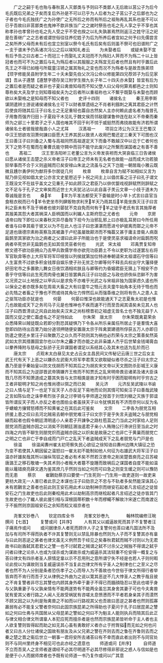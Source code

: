 <!-- { "loadSidebar": true } -->
　　广之之嗣于毛也殆与春秋莒人灭鄫类与予则曰不类鄫人无后故以莒公子为后今毛氏既后兄弟之子矣而复后外孙是不可以已乎为人后者为之子莒公子之后鄫也为之子者也今毛氏独抚广之为孙使广之无所后之祢而有所后之祖殆再乱其系也是不可以已乎吾故曰非莒鄫类也鬼神不歆非族当广之之嵗时祭告也毛之先人享之乎不享也其称孝孙也孝曾孙也毛之先人受之乎不受也揆之以礼失孰甚焉然则返汪之姓守汪之祀是在善继广之之志者或谓世俗往往养佗姓子为后为所养后者宜如之何予曰先儒尝言之矣所养父母而未有后也宜立别室以祭今毛氏有后矣有后则虽不祭可也旧谱附广之一支于谱末予仍系诸次冯公之后以竢知礼者云
　　为未娶者后
　　或疑未娶不宜有后予告之曰古者二十而冠三十而娶礼丈夫冠而不为殇妇人笄而不为殇二十以上皆冠者也而可不为之置后与礼为殇后者以其服服之夫殇宜无后者也然且有时乎置后此先王之不得已如檀弓所载童汪锜之属其殆礼之变也而况不为殇者与是故吾族弟顼【顼字修能吴县附学生年二十夭未娶先伯父次冯公命以修能第四兄荐郊子为后见家谱】吾从子遵慧【遵慧字德存吴江附学生搢九长子年二十四夭亦未娶】皆宜有后为之置后者是而疑之者非也子夏曰禽兽知母而不知父壄人曰父母何算焉都邑之士则知尊祢矣大夫及学士则知尊祖矣夫为之后者所以重祖祢也义不繋乎既娶与未娶也而顾欲以未娶格之是知母而不知父者也
　　史评十四则
　　诸侯名士
　　秦王用李斯谋阴遣辨士游说诸侯诸侯名士可下以财者厚遗结之不肖者利劔刺之离其君臣之计然后使良将随其后汪子曰名士之无足重轻也葢自古然矣人主亦何赖此虗名者为哉昔孔子用鲁而强齐归田卜子夏段干木见礼于魏文侯而邻敌寝谋鲁仲连在赵义不帝秦而秦师为之郤三十里君子之于人国也唯其不回于利不怵于威挺然而弗挠故能有济若所谓诸侯名士者彼哉彼哉直小人之尤耳
　　汉髙祖一
　　项羽立沛公为汉王王巴蜀汉中汉王怒欲攻羽萧何諌曰臣愿大王养其民以致贤人收用巴蜀还定三秦天下可图也汉王曰善汪子曰刘备之入蜀与高祖同然高祖遂定天下而备不敢越汉中以讫于亡者何也天下之势不在蜀而在秦曹氏能守闗中而羽不能守此废兴之所繋而谋国者之有善不善也
　　髙祖二
　　汉王至洛阳听三老董公言为义帝发丧袒而大哭哀临三日告诸侯曰愿从诸侯王击楚之杀义帝者汪子曰帝王之师未有无名者也故能一战而成大功若狼狈举事而不合于义则盗贼而已矣安禄山朱泚之流虽与之天下岂能一朝居哉小雅云既微且尰尔勇伊何为猷将多尔居徒几何
　　枚臯
　　枚臯自言为赋不如相如又言为赋乃俳见视如倡太史公亦言文史星厯近乎卜祝之间主上以倡优畜之汪子曰孔子谓文王既没文不在兹乎盖文之见重孔子如此顾汉之君臣乃以俳优媐戏视辞赋然则辞赋之文不足与于孔子之文审矣而近世士大夫犹沾沾以此自喜子羙云文章一小技于道未为尊诚哉是言也
　　桑羊
　　羊为平准法都受天下委输是时小旱卜式言曰县官当食租衣税而已今羊令吏坐市列肆贩物求利烹羊天乃雨其后羊竟坐族灭汪子曰言利之臣未有不及于祸者也彼刘晏犹不克自免而何有于羊之徒乎老氏有言其施厚者其报美其怨大者其祸深人臣柄国而以利媚人主斯府怨之尤者也
　　元帝
　　京房语帝曰陛下即位以来春秋灾异尽备陛下视今为治邪乱邪上曰亦极乱耳房曰今所任用者谁与曰幸其瘉于彼又以为不在此人也汪子曰忠湛湛而愿进兮妒披离而鄣之元帝不足道也唐德宗素称英察及其被蛊于卢杞虽屡致颠沛而不悔葢又甚于庸主昔衞人病亟扁鹊至其家欲为治之病者之父谓曰此非子所能治也于是使灵巫求福请命对扁鹊而呪病者卒死世非无扁鹊也无如其信灵巫者何也
　　光武　宋太祖
　　邓禹贾复知帝修文德不欲功臣拥众乃去甲兵敦儒学帝亦欲完功臣爵土不令以吏职为过遂罢左右将军官耿弇等亦上大将军将军印绶皆以列侯就第加位特进奉朝请宋太祖谓石守信等曰人生富贵不过欲多积金钱厚自娱乐使子孙无贫乏尔卿等何不释去兵权出守大藩择便好田宅市之多置歌儿舞女日夜饮酒相欢朕且与卿等约为昏姻君臣无猜上下相安不亦善乎守信等曰此生死而肉骨也翼日皆罢典兵汪子曰功臣之与政也骄佚纵恣鲜不为害又况资之以土地授之以甲兵以是求免不亦难乎光武之与宋祖非独为国家虑久逺也所以保全之者亦既多矣在周易大畜之大有曰童牛之牿元吉夫童牛始角本无待于牿也而必先牿之者畜之于豫也不然或待其角壮力悍然后从而强馽维之则将有伤人之患人主之驱驾功臣亦犹是也
　　何晏
　　何晏曰惟深也故能通天下之志夏矦太初是也惟几也故能成天下之务司马子元是也惟神也不疾而速不行而至吾闻其语矣未见其人也汪子曰西晋清谈之风自此始矣夫汉末之尚标榜晋初之祖虚无皆名士也不独无益于人国而又促之使亡葢虚名之不足恃如此
　　尔朱荣　唐太宗
　　尔朱荣既禽葛荣余众悉降荣以贼徒既众若即分割恐其疑惧乃下令各从所乐亲属任所居止于是羣情大喜登即四防待出百里乃始分道领押随便安置唐太宗于阵禽窦建德所俘获五万人亦即日防遣之使还乡里汪子曰聚数万之众久而不防则其为祸也必烈荣与太宗之策善矣然英武如太宗其措置固宜尔也以尔朱之麤才而亦能之此非枭雄人杰乎后世辇金钱竭膏血以豢养降附与慈母之飤骄子无异谋国者谓足以系结其心及其末也适为乱阶而已
　　唐太宗
　　贞观末太白昼见太史占云女主昌民间又传秘记云唐三世之后女主武王代有天下上恶之以嫌杀左武衞大将军李君羡又欲取疑似者尽杀之汪子曰太宗之愚乃至是乎秦始皇以防文伐胡而不知其后之为胡亥宋文帝以天文图防杀彭城王义康而不知其后之为逆邵晋武帝猜嫌齐王攸而不知贾氏之乱宋明帝畏忌诸弟及诸大臣诛戮几尽而不知萧道成之簒其失皆与太宗相类是故才知有时乎困而聪明有时乎穷古之王者非聪明才知之尚也惟尚德以弭之而已矣
　　吴元济
　　元济反吴武陵以书谕之曰人情与足下一也足下反天子人亦反足下易地而论则其情可知矣汪子曰善哉武陵之言如陈仙竒之诛李希烈张子良之讨李锜与李师道之授首于刘悟刘稹之灭族于郭谊皆所谓反天子而人亦反之者也图伯业者虽挟天子以令犹惧其有不济而奈何以反为名乎螗蜋方攘臂怒搏而不知黄雀之在其后此可鉴矣
　　文宗
　　二李各为朋党互相挤援上患之叹曰去河北贼易去朝中朋党难汪子曰文宗于是乎失言夫盗贼之与朋党相縁而起者也假令朝廷清明逺小人亲君子开諌争之路杜苞苴之门当此之时家给人足则朋党消而盗贼亦因之以消矣不则朝廷溷浊逺君子亲小人贿赂公行谗谀日至当此之时四海之内皆不聊生则朋党炽而盗贼亦因之以炽矣是故唐之亡也非亡于黄巢而朋党亡之明之亡也非亡于李自成而门戸亡之乱天下者盗贼成天下之乱者朋党与门戸是也
　　徐温
　　徐温闻夀州崔太初苛察失民心欲征之徐知诰曰夀州边隅大镇征之恐为变不若使其入朝因留之温怒曰一崔太初不能制如他人何征为右雄武大将军汪子曰温亦奸雄矣哉其所以操纵驾驭之者必有术矣不然若汉景帝之削吴楚晋庾亮之召苏峻唐潞王之移石敬塘一失其术则小者叛大者簒不旋踵而致祸后之谋国者自度不能如温能以鼂错庾亮薛文遇为鉴其庶几乎然则当如之何而可曰急之则变生缓之则可以豫防而无患
　　蔡京
　　崔鶠劾蔡京曰要使一门生死则一门生用一故吏逐则一故吏来更枋大政无一人害巳者此京之本谋也汪子曰劾京之不忠与不轨者多矣然能深诛其心未有若鶠言之善者也前此则王安石用此术以劫制神宗而继安石起者凡言绍述之徒皆安石之门生故吏也后此则秦桧用此术以劫制高宗而继桧起者凡言绍述之徒亦皆其门生故吏也小了纎人彼此援引相与深根固蒂积数十年而樛轕不解故汴宋遂亡而南渡讫于不振然则京固祖安石之余知而桧又祖京者也







　　尧峯文钞巻八
　　钦定四库全书
　　尧峯文钞巻九　　　　翰林院编修汪琬撰问【七首】
　　复讐或问【并序】
　　人有其父以威逼故死而其子不复讐者汪子痛焉作或问
　　或问据律杀人者死而顾许人子之复讐何也荅曰诸凡国法所不及加与有司所不得而执者不许其复讐则无以禁乱除暴也然则为人子而不复讐其亦有辠与曰此则恶逆之甚者也律文虽无义例然吾于经见之矣春秋君弑而贼不讨则以为无君故书曰赵盾弑其君君父之讐一也不讨弑君之贼谓之弑不讨杀父之贼独不得谓之弑乎问者曰律之论杀人也或为误杀或为谋故杀或为威逼杀其法轻重不伦安得一概复之与荅曰律文有四杀者圣人原情定辠以示不忍用刑之意所谓宁失不经是也若人子则何暇论此傥以为谋故则当复威逼误杀不当复此岂律文所有乎圣人之制律也仁之至义之尽者也然不为人分别是条者恐伤孝子之心而导人为不善故也今世俗于律文所得行者举皆弃而不肯行而吾子又从律例之外曲为之说以寛其恶逆不几大悖圣人之教乎哉且彼之不肯复讐者非尽忘其讐也内顾其身外牵于妻子不得已而腼顔隐忍以至此也嗟乎身与父孰重妻子与父孰亲情有不能两遂势有不能两全虽忘其身舍其妻子可也今夫禽兽犹有爱其父者行路之人闻人无故受祸犹有咨嗟太息愤懑而不平者若身亲其子而漠然不顾又因之以为利是殆禽兽之不如而以行路视其父也吾故曰恶逆之甚者也然则孤寡羸弱有必不能复父讐者奈何曰此固宗族昆弟之所得助也子夏问于孔子曰居昆弟之讐如之何曰仕弗与共国居从父母昆弟之讐如之何曰不为魁主人能则执兵而陪其后此正与律文相合律文所谓辠人本犯应死而擅杀者是也然而宗族昆弟皆听命于主人者也主人欲复讐则皆得起而助之如无其心虽有勇敢好义者亦止于拊胷搤而无如之何也问者又曰古人分仕诸侯之国故有朋友及从父兄弟之讐在齐则去而之鲁在齐鲁则去而之秦之楚之晋之衞后世立一朝事一君将安所去诸荅曰有不幸而直此者出则不与同官处则不与同州里终身不相见可也此亦经之遗意也
　　师道或问【并序】
　　自师道不立而吾吴人之言师者遂谓经不必其尽明道不必其尽修得非邪说之惑人与信如是也是便于小人而据师席者也予既有论师道一书乃复作或问以广其意
